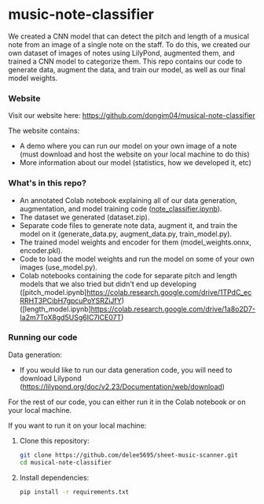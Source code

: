 # music-note-classifier

We created a CNN model that can detect the pitch and length of a musical note from an image of a single note on the staff. To do this, we created our own dataset of images of notes using LilyPond, augmented them, and trained a CNN model to categorize them. This repo contains our code to generate data, augment the data, and train our model, as well as our final model weights.

### Website
Visit our website here: https://github.com/dongim04/musical-note-classifier

The website contains:
- A demo where you can run our model on your own image of a note (must download and host the website on your local machine to do this)
- More information about our model (statistics, how we developed it, etc)

### What's in this repo?
- An annotated Colab notebook explaining all of our data generation, augmentation, and model training code ([note_classifier.ipynb](https://colab.research.google.com/drive/1Hfccm4PxE03oROSF8VCTFl2dbOS89iVS?usp=sharing)).
- The dataset we generated (dataset.zip).
- Separate code files to generate note data, augment it, and train the model on it (generate_data.py, augment_data.py, train_model.py).
- The trained model weights and encoder for them (model_weights.onnx, encoder.pkl).
- Code to load the model weights and run the model on some of your own images (use_model.py).
- Colab notebooks containing the code for separate pitch and length models that we also tried but didn't end up developing
  ([pitch_model.ipynb]https://colab.research.google.com/drive/1TPdC_ecRRHT3PCibH7gpcuPoYSRZiJfY)
  ([length_model.ipynb]https://colab.research.google.com/drive/1a8o2D7-Ia2m7ToX8gd5USg6IC7ICE07T)

### Running our code
Data generation:
- If you would like to run our data generation code, you will need to download Lilypond (https://lilypond.org/doc/v2.23/Documentation/web/download)

For the rest of our code, you can either run it in the Colab notebook or on your local machine.

If you want to run it on your local machine:
1. Clone this repository:
   ```bash
   git clone https://github.com/delee5695/sheet-music-scanner.git
   cd musical-note-classifier
   ```
2. Install dependencies:
   ```bash
   pip install -r requirements.txt
   ```
